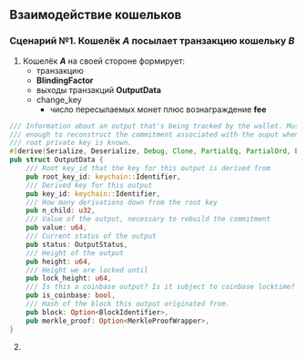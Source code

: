 
## Взаимодействие кошельков

### Сценарий №1. Кошелёк ***A*** посылает транзакцию кошельку ***B***
1. Кошелёк ***A*** на своей стороне формирует:
  	- транзакцию
 	- **BlindingFactor**
 	- выходы транзакций **OutputData**
	- change_key
        - число пересылаемых монет плюс вознаграждение **fee**
  
```rust
/// Information about an output that's being tracked by the wallet. Must be
/// enough to reconstruct the commitment associated with the ouput when the
/// root private key is known.
#[derive(Serialize, Deserialize, Debug, Clone, PartialEq, PartialOrd, Eq, Ord)]
pub struct OutputData {
	/// Root key_id that the key for this output is derived from
	pub root_key_id: keychain::Identifier,
	/// Derived key for this output
	pub key_id: keychain::Identifier,
	/// How many derivations down from the root key
	pub n_child: u32,
	/// Value of the output, necessary to rebuild the commitment
	pub value: u64,
	/// Current status of the output
	pub status: OutputStatus,
	/// Height of the output
	pub height: u64,
	/// Height we are locked until
	pub lock_height: u64,
	/// Is this a coinbase output? Is it subject to coinbase locktime?
	pub is_coinbase: bool,
	/// Hash of the block this output originated from.
	pub block: Option<BlockIdentifier>,
	pub merkle_proof: Option<MerkleProofWrapper>,
}
```
       
2. 
